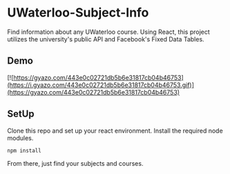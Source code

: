 # UWaterloo-Subject-Info
Find information about any UWaterloo course. Using React, this project utilizes the university's public API and Facebook's Fixed Data Tables.
## Demo
[![https://gyazo.com/443e0c02721db5b6e31817cb04b46753](https://i.gyazo.com/443e0c02721db5b6e31817cb04b46753.gif)](https://gyazo.com/443e0c02721db5b6e31817cb04b46753)

## SetUp
Clone this repo and set up your react environment. Install the required node modules.
```
npm install
```
From there, just find your subjects and courses.

